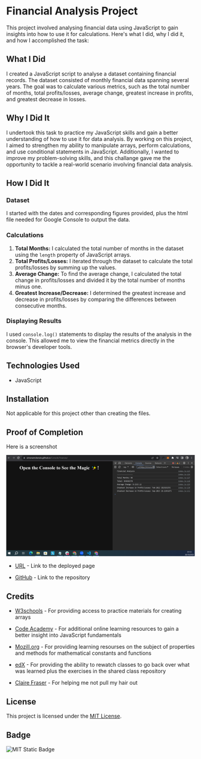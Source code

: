 # Financial Analysis Project

This project involved analysing financial data using JavaScript to gain insights into how to use it for calculations. Here's what I did, why I did it, and how I accomplished the task:

## What I Did

I created a JavaScript script to analyse a dataset containing financial records. The dataset consisted of monthly financial data spanning several years. The goal was to calculate various metrics, such as the total number of months, total profits/losses, average change, greatest increase in profits, and greatest decrease in losses.

## Why I Did It

I undertook this task to practice my JavaScript skills and gain a better understanding of how to use it for data analysis. By working on this project, I aimed to strengthen my ability to manipulate arrays, perform calculations, and use conditional statements in JavaScript. Additionally, I wanted to improve my problem-solving skills, and this challange gave me the opportunity to tackle a real-world scenario involving financial data analysis.

## How I Did It

### Dataset
I started with the dates and corresponding figures provided, plus the html file needed for Google Console to output the data. 

### Calculations
1. **Total Months:** I calculated the total number of months in the dataset using the `length` property of JavaScript arrays.
2. **Total Profits/Losses:** I iterated through the dataset to calculate the total profits/losses by summing up the values.
3. **Average Change:** To find the average change, I calculated the total change in profits/losses and divided it by the total number of months minus one.
4. **Greatest Increase/Decrease:** I determined the greatest increase and decrease in profits/losses by comparing the differences between consecutive months.

### Displaying Results
I used `console.log()` statements to display the results of the analysis in the console. This allowed me to view the financial metrics directly in the browser's developer tools.

## Technologies Used

- JavaScript

## Installation

Not applicable for this project other than creating the files.

## Proof of Completion

Here is a screenshot

![Full Landing Page](/assets/images/screenshot.PNG)

- [URL](https://simonamckenzie.github.io/Console.Finances/) - Link to the deployed page

- [GitHub](https://github.com/SimonAMcKenzie/Console.Finances) - Link to the repository 

## Credits

- [W3schools](https://www.w3schools.com/jsref/jsref_obj_array.asp) - For providing access to practice materials for creating arrays

- [Code Academy](https://www.codecademy.com/courses/learn-javascript-fundamentals/lessons/introduction-to-javascript/exercises/math-operators) - For additional online learning resources to gain a better insight into JavaScript fundamentals 

- [Mozill.org](https://developer.mozilla.org/en-US/docs/Web/JavaScript/Reference/Global_Objects/Mathp) - For providing learning resourses on the subject of properties and methods for mathematical constants and functions

- [edX](https://bootcampspot.instructure.com/) - For providing the ability to rewatch classes to go back over what was learned plus the exercises in the shared class repository 

- [Claire Fraser](https://github.com/ClaireFraser121) - For helping me not pull my hair out



## License

This project is licensed under the [MIT License](LICENSE). 

## Badge

![MIT Static Badge](https://img.shields.io/badge/License-MIT-brightgreen)